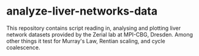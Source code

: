 # analyze-liver-networks-data
This repository contains script reading in, analysing and plotting liver network datasets provided by the Zerial lab at MPI-CBG, Dresden. Among other things it test for Murray's Law, Rentian scaling, and cycle coalescence.
